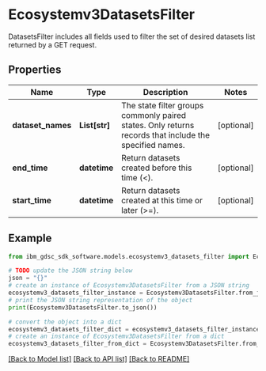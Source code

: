 # Ecosystemv3DatasetsFilter

DatasetsFilter includes all fields used to filter the set of desired datasets list returned by a GET request.

## Properties

Name | Type | Description | Notes
------------ | ------------- | ------------- | -------------
**dataset_names** | **List[str]** | The state filter groups commonly paired states. Only returns records that include the specified names. | [optional] 
**end_time** | **datetime** | Return datasets created before this time (&lt;). | [optional] 
**start_time** | **datetime** | Return datasets created at this time or later (&gt;&#x3D;). | [optional] 

## Example

```python
from ibm_gdsc_sdk_software.models.ecosystemv3_datasets_filter import Ecosystemv3DatasetsFilter

# TODO update the JSON string below
json = "{}"
# create an instance of Ecosystemv3DatasetsFilter from a JSON string
ecosystemv3_datasets_filter_instance = Ecosystemv3DatasetsFilter.from_json(json)
# print the JSON string representation of the object
print(Ecosystemv3DatasetsFilter.to_json())

# convert the object into a dict
ecosystemv3_datasets_filter_dict = ecosystemv3_datasets_filter_instance.to_dict()
# create an instance of Ecosystemv3DatasetsFilter from a dict
ecosystemv3_datasets_filter_from_dict = Ecosystemv3DatasetsFilter.from_dict(ecosystemv3_datasets_filter_dict)
```
[[Back to Model list]](../README.md#documentation-for-models) [[Back to API list]](../README.md#documentation-for-api-endpoints) [[Back to README]](../README.md)


